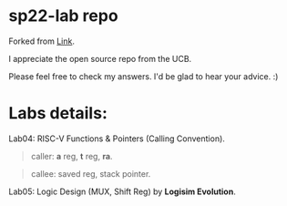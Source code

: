 # sp22-lab repo

Forked from [Link](https://github.com/61c-teach/sp22-lab-starter).

I appreciate the open source repo from the UCB.

Please feel free to check my answers. I'd be glad to hear your advice. :)

# Labs details:

Lab04: RISC-V Functions & Pointers (Calling Convention).

> caller: **a** reg, **t** reg, **ra**. 

> callee: saved reg, stack pointer.

Lab05: Logic Design (MUX, Shift Reg) by **Logisim Evolution**.

